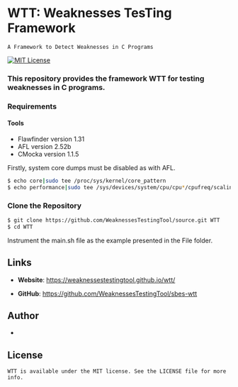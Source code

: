# WTT: Weaknesses TesTing Framework
	A Framework to Detect Weaknesses in C Programs
[![MIT License](https://img.shields.io/github/license/xiaocong/uiautomator.svg)](http://opensource.org/licenses/MIT)

### This repository provides the framework WTT for testing weaknesses in C programs.

### Requirements

#### Tools
- Flawfinder version 1.31
- AFL version 2.52b
- CMocka version 1.1.5

Firstly, system core dumps must be disabled as with AFL.

```sh
$ echo core|sudo tee /proc/sys/kernel/core_pattern
$ echo performance|sudo tee /sys/devices/system/cpu/cpu*/cpufreq/scaling_governor
```

### Clone the Repository

```sh
$ git clone https://github.com/WeaknessesTestingTool/source.git WTT
$ cd WTT
```
Instrument the main.sh file as the example presented in the File folder.

## Links

- **Website**: https://weaknessestestingtool.github.io/wtt/

- **GitHub**: https://github.com/WeaknessesTestingTool/sbes-wtt

## Author
 -

## License
	WTT is available under the MIT license. See the LICENSE file for more info.
